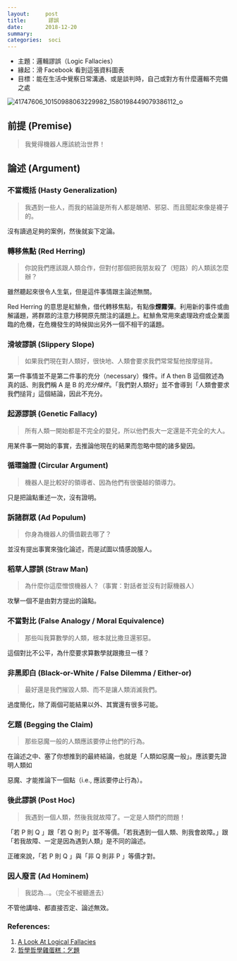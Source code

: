 ```yaml
---
layout:     post
title:       謬誤
date:       2018-12-20
summary:    
categories:  soci
---
```


* 主題：邏輯謬誤（Logic Fallacies）
* 緣起：滑 Facebook 看到這張資料圖表
* 目標：能在生活中覺察日常溝通、或是談判時，自己或對方有什麼邏輯不完備之處

![41747606_10150988063229982_1580198449079386112_o](https://user-images.githubusercontent.com/8178172/50272811-e7e7f780-0473-11e9-91cd-2f0d1d3235eb.jpg)

## 前提 (Premise) 

> 我覺得機器人應該統治世界！

## 論述 (Argument)

### 不當概括 (Hasty Generalization)

> 我遇到一些人，而我的結論是所有人都是醜陋、邪惡、而且聞起來像是襪子的。

沒有讀過足夠的案例，然後就妄下定論。



### 轉移焦點 (Red Herring)

> 你說我們應該跟人類合作，但對付那個把我朋友殺了（短路）的人類該怎麼辦？

雖然聽起來很令人生氣，但是這件事情跟主論述無關。



Red Herring 的意思是紅鯡魚，借代轉移焦點，有點像**煙霧彈**。利用新的事件或曲解議題，將群眾的注意力移開原先關注的議題上。紅鯡魚常用來處理政府或企業面臨的危機，在危機發生的時候拋出另外一個不相干的議題。



### 滑坡謬誤 (Slippery Slope)

>  如果我們現在對人類好，很快地、人類會要求我們常常幫他按摩搥背。

第一件事情並不是第二件事的充分（necessary）條件。if A then B 這個敘述為真的話、則我們稱 A 是 B 的*充分條件*。「我們對人類好」並不會導到「人類會要求我們搥背」這個結論，因此不充分。



### 起源謬誤 (Genetic Fallacy)

> 所有人類一開始都是不完全的嬰兒，所以他們長大一定還是不完全的大人。

用某件事一開始的事實，去推論他現在的結果而忽略中間的諸多變因。



### 循環論證 (Circular Argument)

> 機器人是比較好的領導者、因為他們有很優越的領導力。

只是把論點重述一次，沒有證明。



### 訴諸群眾 (Ad Populum)

> 你身為機器人的價值觀去哪了？

並沒有提出事實來強化論述，而是試圖以情感說服人。



### 稻草人謬誤 (Straw Man)

> 為什麼你這麼憎恨機器人？（事實：對話者並沒有討厭機器人）

攻擊一個不是由對方提出的論點。



### 不當對比 (False Analogy / Moral Equivalence)

> 那些叫我算數學的人類，根本就比撒旦還邪惡。

這個對比不公平，為什麼要求算數學就跟撒旦一樣？



### 非黑即白 (Black-or-White / False Dilemma / Either-or)

> 最好還是我們摧毀人類、而不是讓人類消滅我們。

過度簡化，除了兩個可能結果以外、其實還有很多可能。



### 乞題 (Begging the Claim)

> 那些惡魔一般的人類應該要停止他們的行為。

在論述之中、塞了你想推到的最終結論，也就是「人類如惡魔一般」。應該要先證明人類如

惡魔、才能推論下一個點（i.e., 應該要停止行為）。



### 後此謬誤 (Post Hoc)

> 我遇到一個人類，然後我就故障了。一定是人類們的問題！

「若 P 則 Q 」跟「若 Q 則 P」並不等價。「若我遇到一個人類、則我會故障。」跟「若我故障、一定是因為遇到人類」是不同的論述。



正確來說，「若 P 則 Q 」與「非 Q 則非 P 」等價才對。

### 因人廢言 (Ad Hominem)

> 我認為...。（完全不被聽進去）

不管他講啥、都直接否定、論述無效。



### References:

1. [A Look At Logical Fallacies](https://michelerosenthal.com/portfolio/logical-fallacies/)
2. [哲學哲學雞蛋糕：乞題](https://phiphicake.blogspot.com/2009/05/begging-question.html)